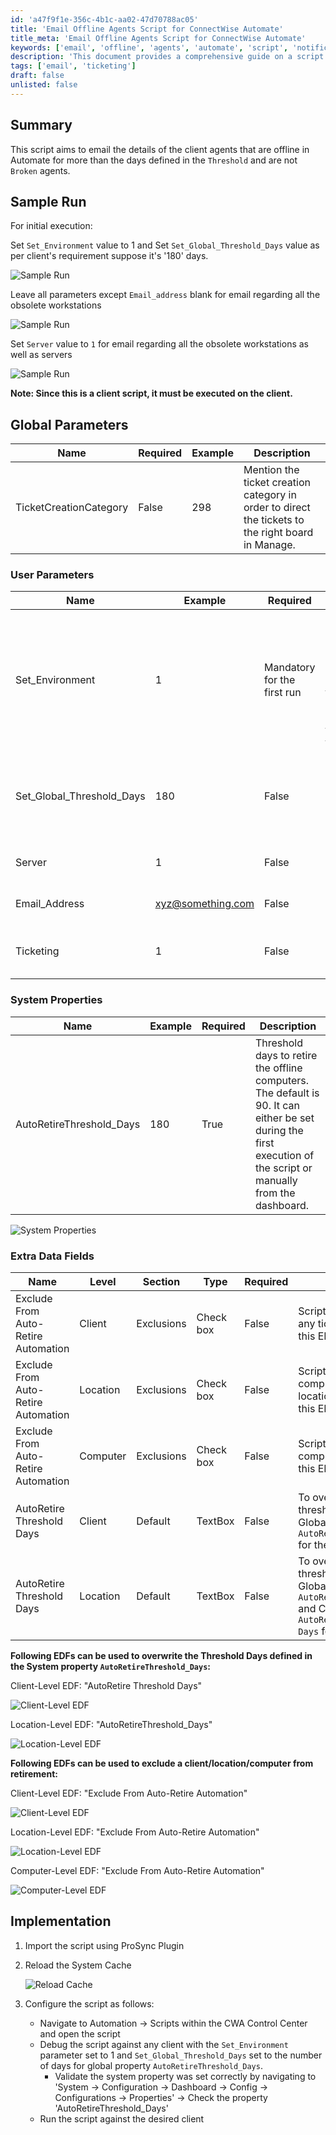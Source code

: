 ```yaml
---
id: 'a47f9f1e-356c-4b1c-aa02-47d70788ac05'
title: 'Email Offline Agents Script for ConnectWise Automate'
title_meta: 'Email Offline Agents Script for ConnectWise Automate'
keywords: ['email', 'offline', 'agents', 'automate', 'script', 'notification']
description: 'This document provides a comprehensive guide on a script that emails details of client agents that have been offline for a specified number of days in ConnectWise Automate. The script includes parameters for setting the threshold and options for ticket creation.'
tags: ['email', 'ticketing']
draft: false
unlisted: false
---
```

## Summary

This script aims to email the details of the client agents that are offline in Automate for more than the days defined in the `Threshold` and are not `Broken` agents.

## Sample Run

For initial execution:

Set `Set_Environment` value to 1 and Set `Set_Global_Threshold_Days` value as per client's requirement suppose it's '180' days.

![Sample Run](../../../static/img/Offline-Agents---Auto-Retire---Pre-Audit-No-Action,Email/image_1.png)

Leave all parameters except `Email_address` blank for email regarding all the obsolete workstations

![Sample Run](../../../static/img/Offline-Agents---Auto-Retire---Pre-Audit-No-Action,Email/image_2.png)

Set `Server` value to `1` for email regarding all the obsolete workstations as well as servers

![Sample Run](../../../static/img/Offline-Agents---Auto-Retire---Pre-Audit-No-Action,Email/image_3.png)

**Note: Since this is a client script, it must be executed on the client.**

## Global Parameters

| Name                      | Required | Example | Description                                                                                      |
|---------------------------|----------|---------|--------------------------------------------------------------------------------------------------|
| TicketCreationCategory     | False    | 298     | Mention the ticket creation category in order to direct the tickets to the right board in Manage. |

### User Parameters

| Name                       | Example | Required                   | Description                                                                                                                                                                                                                   |
|----------------------------|---------|----------------------------|-------------------------------------------------------------------------------------------------------------------------------------------------------------------------------------------------------------------------------|
| Set_Environment            | 1       | Mandatory for the first run | For the script's initial execution, this parameter must be used. The dependent EDFs and the system property are essential for the script to function properly. These required EDFs and System Property are created when the script is executed with this parameter set to 1. |
| Set_Global_Threshold_Days  | 180     | False                      | The global property 'AutoRetireThreshold_Days' is set when the value in 'Set_Global_Threshold_Days' is set. If left empty, the global property will be set to '90'.                                                                 |
| Server                     | 1       | False                      | Set its value to `1` if client wants to retire Servers along with workstations.                                                                                                                                              |
| Email_Address              | xyz@something.com | False                      | Email address where partner wants to receive the details of obsolete agents.                                                                                                                                                 |
| Ticketing                  | 1       | False                      | Input its value as '1' if you would like to receive a ticket with a list of obsolete machines.                                                                                                                                  |

### System Properties

| Name                        | Example | Required | Description                                                                                                                                                                                                                      |
|-----------------------------|---------|----------|----------------------------------------------------------------------------------------------------------------------------------------------------------------------------------------------------------------------------------|
| AutoRetireThreshold_Days    | 180     | True     | Threshold days to retire the offline computers. The default is 90. It can either be set during the first execution of the script or manually from the dashboard.                                                                 |

![System Properties](../../../static/img/Offline-Agents---Auto-Retire---Pre-Audit-No-Action,Email/image_4.png)

### Extra Data Fields

| Name                                               | Level   | Section     | Type      | Required | Description                                                                                                                                                               |
|----------------------------------------------------|---------|-------------|-----------|----------|---------------------------------------------------------------------------------------------------------------------------------------------------------------------------|
| Exclude From Auto-Retire Automation                | Client  | Exclusions  | Check box | False    | Script will not generate any tickets for the client if this EDF is checked.                                                                                             |
| Exclude From Auto-Retire Automation                | Location| Exclusions  | Check box | False    | Script will not include any computer from the location in the ticket if this EDF is checked.                                                                             |
| Exclude From Auto-Retire Automation                | Computer| Exclusions  | Check box | False    | Script will not include the computer in the ticket if this EDF is checked.                                                                                              |
| AutoRetire Threshold Days                           | Client  | Default     | TextBox   | False    | To overwrite the threshold set in the Global Property `AutoRetireThreshold_Days` for the client.                                                                         |
| AutoRetire Threshold Days                           | Location| Default     | TextBox   | False    | To overwrite the threshold set in the Global Property `AutoRetireThreshold_Days` and Client-Level EDF `AutoRetire Threshold Days` for the location.                     |

**Following EDFs can be used to overwrite the Threshold Days defined in the System property `AutoRetireThreshold_Days`:**

Client-Level EDF: "AutoRetire Threshold Days"

![Client-Level EDF](../../../static/img/Offline-Agents---Auto-Retire---Pre-Audit-No-Action,Email/image_5.png)

Location-Level EDF: "AutoRetireThreshold_Days"

![Location-Level EDF](../../../static/img/Offline-Agents---Auto-Retire---Pre-Audit-No-Action,Email/image_6.png)

**Following EDFs can be used to exclude a client/location/computer from retirement:**

Client-Level EDF: "Exclude From Auto-Retire Automation"

![Client-Level EDF](../../../static/img/Offline-Agents---Auto-Retire---Pre-Audit-No-Action,Email/image_7.png)

Location-Level EDF: "Exclude From Auto-Retire Automation"

![Location-Level EDF](../../../static/img/Offline-Agents---Auto-Retire---Pre-Audit-No-Action,Email/image_8.png)

Computer-Level EDF: "Exclude From Auto-Retire Automation"

![Computer-Level EDF](../../../static/img/Offline-Agents---Auto-Retire---Pre-Audit-No-Action,Email/image_9.png)

## Implementation

1. Import the script using ProSync Plugin

2. Reload the System Cache

   ![Reload Cache](../../../static/img/Offline-Agents---Auto-Retire---Pre-Audit-No-Action,Email/image_10.png)

3. Configure the script as follows:

   - Navigate to Automation → Scripts within the CWA Control Center and open the script
   - Debug the script against any client with the `Set_Environment` parameter set to 1 and `Set_Global_Threshold_Days` set to the number of days for global property `AutoRetireThreshold_Days`.
     - Validate the system property was set correctly by navigating to 'System → Configuration → Dashboard → Config → Configurations → Properties' → Check the property 'AutoRetireThreshold_Days'
   - Run the script against the desired client











